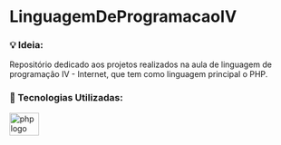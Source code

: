 # LinguagemDeProgramacaoIV

### 💡 Ideia:

Repositório dedicado aos projetos realizados na aula de linguagem de programação IV - Internet, que tem como linguagem principal o PHP.

### 🧰 Tecnologias Utilizadas:

<div align="left">
  <img src="https://cdn.jsdelivr.net/gh/devicons/devicon/icons/php/php-original.svg" height="40" width="52" alt="php logo"  />
</div>
